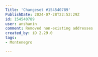 ```yaml
---
Title: 'Changeset #154540789'
PublishDate: 2024-07-28T22:52:29Z
id: 154540789
user: anshanin
comment: Removed non-existing addresses
created_by: iD 2.29.0
tags:
- Montenegro

---
```

